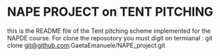# NAPE PROJECT on TENT PITCHING #
this is the README file of the Tent pitching scheme implemented for the NAPDE course. For clone the reposotory you must digit on termianal : 
git clone git@github.com:GaetaEmanuele/NAPE_project.git
